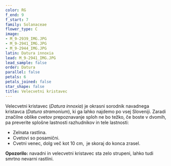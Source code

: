 ```yaml
---
color: RG
f_end: 9
f_start: 7
family: Solanaceae
flower_type: C
image:
- M_9-2939_IMG.JPG
- M_9-2941_IMG.JPG
- M_9-2944_IMG.JPG
latin: Datura innoxia
lead: M_9-2941_IMG.JPG
lead_sample: false
order: Datura
parallel: false
petals: 6
petals_joined: false
star_shape: false
title: Velecvetni kristavec
---
```

Velecvetni kristavec (*Datura innoxia*) je okrasni sorodnik navadnega kristavca (*Datura stramonium*), ki ga lahko najdemo po vsej Sloveniji. Zaradi značilne oblike cvetov prepoznavanje sploh ne bo težko, če boste v dvomih, pa preverite splošne lastnosti razhudnikov in tele lastnosti:

-   Zelnata rastlina.
-   Cvetovi so posamični.
-   Cvetni venec, dolg več kot 10 cm,  je skoraj do konca zrasel.

**Opozorilo:** navadni in velecvetni kristavec sta zelo strupeni, lahko tudi smrtno nevarni rastlini.
